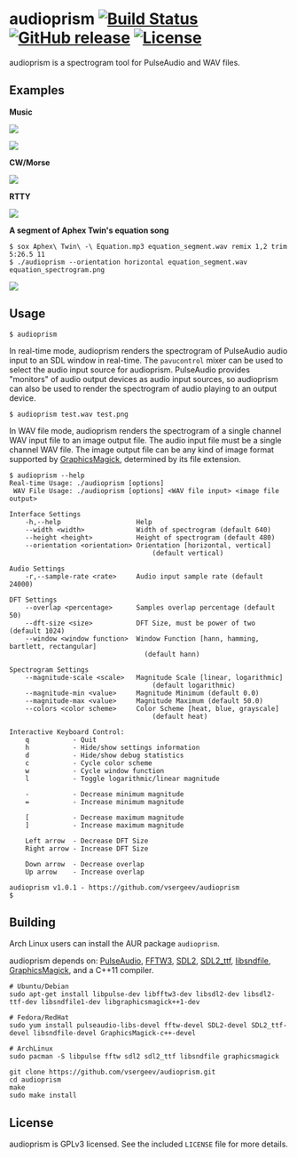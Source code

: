 # audioprism [![Build Status](https://travis-ci.org/vsergeev/audioprism.svg?branch=master)](https://travis-ci.org/vsergeev/audioprism) [![GitHub release](https://img.shields.io/github/release/vsergeev/audioprism.svg?maxAge=7200)](https://github.com/vsergeev/audioprism) [![License](https://img.shields.io/badge/license-GPLv3-blue.svg)](https://github.com/vsergeev/audioprism/blob/master/LICENSE)

audioprism is a spectrogram tool for PulseAudio and WAV files.

## Examples

**Music**

![](images/spectrogram-music.png)

![](images/spectrogram-music2.png)

**CW/Morse**

![](images/spectrogram-cw.png)

**RTTY**

![](images/spectrogram-rtty.png)

**A segment of Aphex Twin's equation song**

```
$ sox Aphex\ Twin\ -\ Equation.mp3 equation_segment.wav remix 1,2 trim 5:26.5 11
$ ./audioprism --orientation horizontal equation_segment.wav equation_spectrogram.png
```

![](images/spectrogram-equation.png)

## Usage

```
$ audioprism
```

In real-time mode, audioprism renders the spectrogram of PulseAudio audio input to an SDL window in real-time. The `pavucontrol` mixer can be used to select the audio input source for audioprism. PulseAudio provides "monitors" of audio output devices as audio input sources, so audioprism can also be used to render the spectrogram of audio playing to an output device.

```
$ audioprism test.wav test.png
```

In WAV file mode, audioprism renders the spectrogram of a single channel WAV input file to an image output file. The audio input file must be a single channel WAV file. The image output file can be any kind of image format supported by [GraphicsMagick](http://www.graphicsmagick.org/), determined by its file extension.


```
$ audioprism --help
Real-time Usage: ./audioprism [options]
 WAV File Usage: ./audioprism [options] <WAV file input> <image file output>

Interface Settings
    -h,--help                   Help
    --width <width>             Width of spectrogram (default 640)
    --height <height>           Height of spectrogram (default 480)
    --orientation <orientation> Orientation [horizontal, vertical]
                                    (default vertical)

Audio Settings
    -r,--sample-rate <rate>     Audio input sample rate (default 24000)

DFT Settings
    --overlap <percentage>      Samples overlap percentage (default 50)
    --dft-size <size>           DFT Size, must be power of two (default 1024)
    --window <window function>  Window Function [hann, hamming, bartlett, rectangular]
                                  (default hann)

Spectrogram Settings
    --magnitude-scale <scale>   Magnitude Scale [linear, logarithmic]
                                    (default logarithmic)
    --magnitude-min <value>     Magnitude Minimum (default 0.0)
    --magnitude-max <value>     Magnitude Maximum (default 50.0)
    --colors <color scheme>     Color Scheme [heat, blue, grayscale]
                                    (default heat)

Interactive Keyboard Control:
    q           - Quit
    h           - Hide/show settings information
    d           - Hide/show debug statistics
    c           - Cycle color scheme
    w           - Cycle window function
    l           - Toggle logarithmic/linear magnitude

    -           - Decrease minimum magnitude
    =           - Increase minimum magnitude

    [           - Decrease maximum magnitude
    ]           - Increase maximum magnitude

    Left arrow  - Decrease DFT Size
    Right arrow - Increase DFT Size

    Down arrow  - Decrease overlap
    Up arrow    - Increase overlap

audioprism v1.0.1 - https://github.com/vsergeev/audioprism
$
```

## Building

Arch Linux users can install the AUR package `audioprism`.

audioprism depends on: [PulseAudio](https://www.freedesktop.org/wiki/Software/PulseAudio/), [FFTW3](http://www.fftw.org/), [SDL2](http://libsdl.org/), [SDL2_ttf](https://www.libsdl.org/projects/SDL_ttf/), [libsndfile](http://www.mega-nerd.com/libsndfile/), [GraphicsMagick](http://www.graphicsmagick.org/), and a C++11 compiler.

```
# Ubuntu/Debian
sudo apt-get install libpulse-dev libfftw3-dev libsdl2-dev libsdl2-ttf-dev libsndfile1-dev libgraphicsmagick++1-dev

# Fedora/RedHat
sudo yum install pulseaudio-libs-devel fftw-devel SDL2-devel SDL2_ttf-devel libsndfile-devel GraphicsMagick-c++-devel

# ArchLinux
sudo pacman -S libpulse fftw sdl2 sdl2_ttf libsndfile graphicsmagick
```

```
git clone https://github.com/vsergeev/audioprism.git
cd audioprism
make
sudo make install
```

## License

audioprism is GPLv3 licensed. See the included `LICENSE` file for more details.
